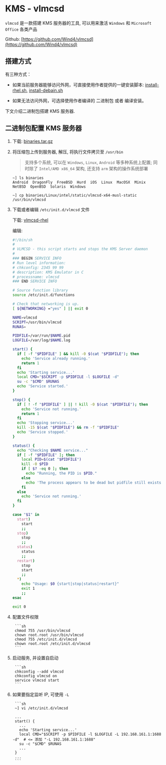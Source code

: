 # KMS - vlmcsd

`vlmcsd` 是一款搭建 KMS 服务器的工具, 可以用来激活 `Windows` 和 `Microsoft Office` 各类产品

Github: [https://github.com/Wind4/vlmcsd](https://github.com/Wind4/vlmcsd)

## 搭建方式

有三种方式：

* 如果当前服务器能够访问外网，可直接使用作者提供的一键安装脚本: [install-rhel.sh](https://github.com/Wind4/vlmcsd/blob/gh-pages/scripts/install-rhel.sh), [install-debain.sh](https://github.com/Wind4/vlmcsd/blob/gh-pages/scripts/install-debian.sh)

* 如果无法访问外网，可选择使用作者编译的 二进制包 或者 编译安装。

下文介绍二进制包搭建 KMS 服务器.

## 二进制包配置 KMS 服务器

1. 下载: [binaries.tar.gz](https://github.com/Wind4/vlmcsd/releases/download/svn1112/binaries.tar.gz)
    
2. 将压缩包上传到服务器, 解压, 将执行文件拷贝至 `/usr/bin`

    > 支持多个系统, 可以在 `Windows`, `Linux`, `Android` 等多种系统上配置; 同时除了 `Intel/AMD x86_64` 架构, 还支持 `arm` 架构的操作系统部署

    ```text
    ~] ls binaries
    Android  DragonFly  FreeBSD  Hurd  iOS  Linux  MacOSX  Minix  NetBSD  OpenBSD  Solaris  Windows
    
    ~] cp binaries/Linux/intel/static/vlmcsd-x64-musl-static /usr/bin/vlmcsd
    ```
    
3. 下载或者编辑 `/etc/init.d/vlmcsd` 文件

    下载: [vlmcsd-rhel](https://wind4.github.io/vlmcsd/scripts/init.d/vlmcsd-rhel)

    编辑: 

    ```sh
    #!/bin/sh
    #
    # VLMCSD - this script starts and stops the KMS Server daemon
    #
    ### BEGIN SERVICE INFO
    # Run level information:
    # chkconfig: 2345 99 99
    # description: KMS Emulator in C
    # processname: vlmcsd
    ### END SERVICE INFO
    
    # Source function library
    source /etc/init.d/functions
    
    # Check that networking is up.
    [ ${NETWORKING} ="yes" ] || exit 0
    
    NAME=vlmcsd
    SCRIPT=/usr/bin/vlmcsd
    RUNAS=
    
    PIDFILE=/var/run/$NAME.pid
    LOGFILE=/var/log/$NAME.log
    
    start() {
      if [ -f "$PIDFILE" ] && kill -0 $(cat "$PIDFILE"); then
        echo 'Service already running.'
        return 1
      fi
      echo 'Starting service...'
      local CMD="$SCRIPT -p $PIDFILE -l $LOGFILE -d"
      su -c "$CMD" $RUNAS
      echo 'Service started.'
    }
    
    stop() {
      if [ ! -f "$PIDFILE" ] || ! kill -0 $(cat "$PIDFILE"); then
        echo 'Service not running.'
        return 1
      fi
      echo 'Stopping service...'
      kill -15 $(cat "$PIDFILE") && rm -f "$PIDFILE"
      echo 'Service stopped.'
    }
    
    status() {
      echo "Checking $NAME service..."
      if [ -f "$PIDFILE" ]; then
        local PID=$(cat "$PIDFILE")
        kill -0 $PID
        if [ $? -eq 0 ]; then
          echo "Running, the PID is $PID."
        else
          echo 'The process appears to be dead but pidfile still exists.'
        fi
      else
        echo 'Service not running.'
      fi
    }
    
    case "$1" in
      start)
        start
        ;;
      stop)
        stop
        ;;
      status)
        status
        ;;
      restart)
        stop
        start
        ;;
      *)
        echo "Usage: $0 {start|stop|status|restart}"
        exit 1
        ;;
    esac
    
    exit 0
    ```

4. 配置文件权限

        ```sh
        chmod 755 /usr/bin/vlmcsd
        chown root.root /usr/bin/vlmcsd
        chmod 755 /etc/init.d/vlmcsd
        chown root.root /etc/init.d/vlmcsd
        ```

5. 启动服务, 并设置自启动

        ```sh
        chkconfig --add vlmcsd
        chkconfig vlmcsd on
        service vlmcsd start
        ```

6. 如果要指定监听 IP, 可使用 `-L`

        ```sh
        ~] vi /etc/init.d/vlmcsd

        ...
        start() {
          ...
          echo 'Starting service...'
          local CMD="$SCRIPT -p $PIDFILE -l $LOGFILE -L 192.168.161.1:1688 -d"  # <= 添加 "-L 192.168.161.1:1688"
          su -c "$CMD" $RUNAS
          ...
        }
        ...
        ```
